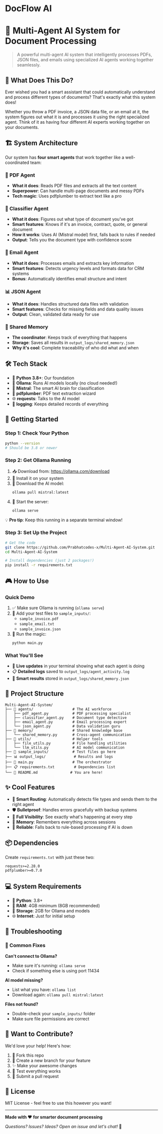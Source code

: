 # DocFlow AI
# 🤖 Multi-Agent AI System for Document Processing

> A powerful multi-agent AI system that intelligently processes PDFs, JSON files, and emails using specialized AI agents working together seamlessly.

## 🎯 What Does This Do?

Ever wished you had a smart assistant that could automatically understand and process different types of documents? That's exactly what this system does! 

Whether you throw a PDF invoice, a JSON data file, or an email at it, the system figures out what it is and processes it using the right specialized agent. Think of it as having four different AI experts working together on your documents.

## 🏗️ System Architecture

Our system has **four smart agents** that work together like a well-coordinated team:

### 📄 PDF Agent
- **What it does**: Reads PDF files and extracts all the text content
- **Superpower**: Can handle multi-page documents and messy PDFs
- **Tech magic**: Uses pdfplumber to extract text like a pro

### 🎯 Classifier Agent  
- **What it does**: Figures out what type of document you've got
- **Smart features**: Knows if it's an invoice, contract, quote, or general document
- **How it works**: Uses AI (Mistral model) first, falls back to rules if needed
- **Output**: Tells you the document type with confidence score

### 📧 Email Agent
- **What it does**: Processes emails and extracts key information
- **Smart features**: Detects urgency levels and formats data for CRM systems
- **Bonus**: Automatically identifies email structure and intent

### 📊 JSON Agent
- **What it does**: Handles structured data files with validation
- **Smart features**: Checks for missing fields and data quality issues
- **Output**: Clean, validated data ready for use

### 🧠 Shared Memory
- **The coordinator**: Keeps track of everything that happens
- **Storage**: Saves all results in `output_logs/shared_memory.json`
- **Why it's cool**: Complete traceability of who did what and when

## 🛠️ Tech Stack

- 🐍 **Python 3.8+**: Our foundation
- 🦙 **Ollama**: Runs AI models locally (no cloud needed!)
- 🤖 **Mistral**: The smart AI brain for classification
- 📖 **pdfplumber**: PDF text extraction wizard
- 🌐 **requests**: Talks to the AI model
- 📝 **logging**: Keeps detailed records of everything

## 🚀 Getting Started

### Step 1: Check Your Python
```bash
python --version
# Should be 3.8 or newer
```

### Step 2: Get Ollama Running
1. 📥 Download from: https://ollama.com/download
2. 🔧 Install it on your system
3. 🤖 Download the AI model:
   ```bash
   ollama pull mistral:latest
   ```
4. 🚀 Start the server:
   ```bash
   ollama serve
   ```
   
💡 **Pro tip**: Keep this running in a separate terminal window!

### Step 3: Set Up the Project
```bash
# Get the code
git clone https://github.com/Prabhatcodes-x/Multi-Agent-AI-System.git
cd Multi-Agent-AI-System

# Install dependencies (just 2 packages!)
pip install -r requirements.txt
```

## 🎮 How to Use

### Quick Demo
1. ✅ Make sure Ollama is running (`ollama serve`)
2. 📁 Add your test files to `sample_inputs/`:
   - `sample_invoice.pdf`
   - `sample_email.txt` 
   - `sample_invoice.json`
3. 🚀 Run the magic:
   ```bash
   python main.py
   ```

### What You'll See
- 💬 **Live updates** in your terminal showing what each agent is doing
- 📋 **Detailed logs** saved to `output_logs/agent_activity.log`
- 🧠 **Smart results** stored in `output_logs/shared_memory.json`

## 📁 Project Structure

```
Multi-Agent-AI-System/
├── 🤖 agents/                  # The AI workforce
│   ├── pdf_agent.py           # PDF processing specialist
│   ├── classifier_agent.py    # Document type detective
│   ├── email_agent.py         # Email processing expert
│   └── json_agent.py          # Data validation guru
├── 🧠 memory/                  # Shared knowledge base
│   └── shared_memory.py       # Cross-agent communication
├── 🔧 utils/                   # Helper tools
│   ├── file_utils.py          # File handling utilities
│   └── llm_utils.py           # AI model communication
├── 📂 sample_inputs/           # Test files go here
├── 📊 output_logs/             # Results and logs
├── 🚀 main.py                  # The orchestrator
├── 📋 requirements.txt         # Dependencies list
└── 📖 README.md               # You are here!
```

## ✨ Cool Features

- 🎯 **Smart Routing**: Automatically detects file types and sends them to the right agent
- 🛡️ **Bulletproof**: Handles errors gracefully with backup systems
- 👀 **Full Visibility**: See exactly what's happening at every step
- 💾 **Memory**: Remembers everything across sessions
- 🔄 **Reliable**: Falls back to rule-based processing if AI is down

## 📦 Dependencies

Create `requirements.txt` with just these two:
```txt
requests>=2.28.0
pdfplumber>=0.7.0
```

## 💻 System Requirements

- 🐍 **Python**: 3.8+
- 🧠 **RAM**: 4GB minimum (8GB recommended)
- 💽 **Storage**: 2GB for Ollama and models
- 🌐 **Internet**: Just for initial setup

## 🚨 Troubleshooting

### 🔧 Common Fixes

**Can't connect to Ollama?**
- Make sure it's running: `ollama serve`
- Check if something else is using port 11434

**AI model missing?**
- List what you have: `ollama list`
- Download again: `ollama pull mistral:latest`

**Files not found?**
- Double-check your `sample_inputs/` folder
- Make sure file permissions are correct

## 🤝 Want to Contribute?

We'd love your help! Here's how:

1. 🍴 Fork this repo
2. 🌿 Create a new branch for your feature
3. ✨ Make your awesome changes
4. 🧪 Test everything works
5. 🚀 Submit a pull request

## 📄 License

MIT License - feel free to use this however you want!

---

**Made with ❤️ for smarter document processing**

*Questions? Issues? Ideas? Open an issue and let's chat!* 💬
